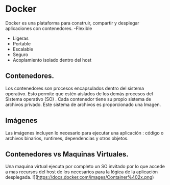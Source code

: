 # Docker
Docker es una plataforma para construir, compartir y desplegar aplicaciones con contenedores. 
-Flexible
- Ligeras
- Portable 
- Escalable 
- Seguro
- Acoplamiento isolado dentro del host

## Contenedores. 
Los contenedores son procesos encapsulados dentro del sistema operativo. Esto permite que estén aislados de los demás procesos del Sistema operativo (SO) . Cada contenedor tiene su propio sistema de archivos privado. Este sistema de archivos es proporcionado una Imagen.

## Imágenes
Las imágenes incluyen lo necesario para ejecutar una aplicación : código o archivos binarios, runtimes, dependencias y otros objetos. 
## Contenedores vs Maquinas Virtuales. 
Una maquina virtual ejecuta por completo un SO invitado por lo que accede a mas recursos del host de los necesarios para la lógica de la aplicación desplegada. 
!](https://docs.docker.com/images/Container%402x.png)

<!--stackedit_data:
eyJoaXN0b3J5IjpbMTQzMTUyMTU1XX0=
-->